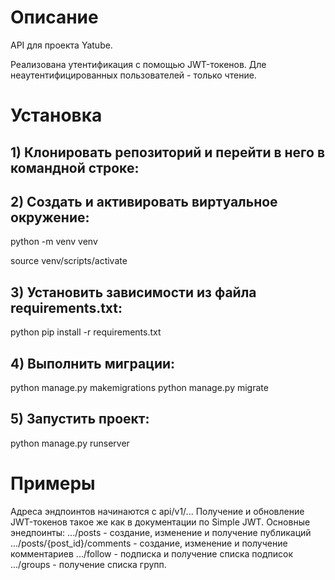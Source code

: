 # Описание

API для проекта Yatube.

Реализована утентификация с помощью JWT-токенов. Дле неаутентифицированных пользователей - только чтение.

# Установка

## 1) Клонировать репозиторий и перейти в него в командной строке:
## 2) Cоздать и активировать виртуальное окружение:

python -m venv venv

source venv/scripts/activate

## 3) Установить зависимости из файла requirements.txt:
python pip install -r requirements.txt

## 4) Выполнить миграции:
python manage.py makemigrations
python manage.py migrate

## 5) Запустить проект:
python manage.py runserver


# Примеры

Адреса эндпоинтов начинаются с api/v1/...
Получение и обновление JWT-токенов такое же как в документации по Simple JWT.
Основные энедпоинты:
.../posts - создание, изменение и получение публикаций
.../posts/{post_id}/comments - создание, изменение и получение комментариев
.../follow - подписка и получение списка подписок
.../groups - получение списка групп.